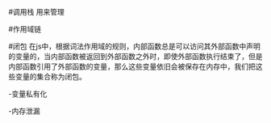 #调用栈
用来管理

#作用域链

#闭包
在js中，根据词法作用域的规则，内部函数总是可以访问其外部函数中声明的变量的，当内部函数被返回到外部函数之外时，即使外部函数执行结束了，但是内部函数引用了外部函数的变量，那么这些变量依旧会被保存在内存中，我们把这些变量的集合称为闭包。

-变量私有化

-内存泄漏